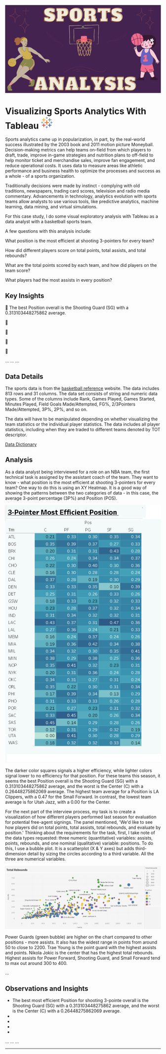 <img src="images/Sports Analysis Project.png?raw=true"/>

# Visualizing Sports Analytics With Tableau <img src="/images/tableau_icon.png?raw=true"/>

Sports analytics came up in popularization, in part, by the real-world success illustrated by the 2003 book and 2011 motion picture Moneyball. Decision-making metrics can help teams on-field from which players to draft, trade, improve in-game strategies and nutrition plans to off-field to help monitor ticket and merchandise sales, improve fan engagement, and reduce operational costs. ​​​It uses data to measure areas like athletic performance and business health to optimize the processes and success as a whole - of a sports organization. 

Traditionally decisions were made by instinct - complying with old traditions, newspapers, trading card scores, television and radio media commentary. Advancements in technology, analytics evolution with sports teams allow analysts to use various tools, like predictive analytics, machine learning, data mining, and virtual simulations.

For this case study, I do some visual exploratory analysis with Tableau as a data analyst with a basketball sports team.

A few questions with this analysis include: 

What position is the most efficient at shooting 3-pointers for every team?

How did different players score on total points, total assists, and total rebounds?

What are the total points scored by each team, and how did players on the team score?

What players had the most assists in every position?


## **Key Insights**
🏀 The best Position overall is the Shooting Guard (SG) with a 0.313103448275862 average. 

🏀

🏀

🏀

🏀

...
...
...

## **Data Details**
The sports data is from the [basketball reference](https://www.basketball-reference.com/leagues/NBA_2022_totals.html) website. The data includes 813 rows and 31 columns. The data set consists of string and numeric data types. Some of the columns include Rank, Games Played, Games Started, Minutes Played, Field Goals Made/Attempted, FG%, 2/3Pointers Made/Attempted, 3P%, 2P%, and so on.

The data will have to be manipulated depending on whether visualizing the team statistics or the individual player statistics. The data includes all player statistics, including when they are traded to different teams denoted by TOT descriptor.

[Data Dictionary](sports_data_dictionary.md)

## **Analysis**
As a data analyst being interviewed for a role on an NBA team, the first technical task is assigned by the assistant coach of the team. They want to know - what position is the most efficient at shooting 3-pointers for every team?
One way to do this is using an XY Heatmap. It is a good way of showing the patterns between the two categories of data - in this case, the average 3-point percentage (3P%) and Position (POS). 

<img src="images/3pointers_Heatmap.png?raw=true"/>

The darker color squares signals a higher efficiency, while lighter colors signal lower to no efficiency for that position.
For these teams this season, it seems the best Position overall is the Shooting Guard (SG) with a 0.313103448275862 average, and the worst is the Center (C) with a 0.26448275862069 average. The highest team average for a Position is LA Clippers, with a 0.47 for the Small Forward. In contrast, the lowest team average is for Utah Jazz, with a 0.00 for the Center.


For the next part of the interview process, my task is to create a visualization of how different players performed last season for evaluation for potential free-agent signings. The panel mentioned, 'We'd like to see how players did on total points, total assists, total rebounds, and evaluate by position.' Thinking about the requirements for the task, first, I take note of the data types requested: three numeric (quantitative) variables: assists, points, rebounds, and one nominal (qualitative) variable: positions. To do this, I use a bubble plot. It is a scatterplot (X & Y axes) but adds third-dimension detail by sizing the circles according to a third variable. All the three are numerical variables. 

<img src="images/TotaRebounds_BubbleChart.PNG?raw=true"/>

Power Guards (green bubble) are higher on the chart compared to other positions - more assists. It also has the widest range in points from around 50 to close to 2200. Trae Young is the point guard with the highest assists and points. Nikola Jokic is the center that has the highest total rebounds. Highest assists for Power Forward, Shooting Guard, and Small Forward tend to max out around 300 to 400.


...


## **Observations and Insights**
* The best most efficient Position for shooting 3-pointe overall is the Shooting Guard (SG) with a 0.313103448275862 average, and the worst is the Center (C) with a 0.26448275862069 average.
* 
*
*
*

...
...
...


---
